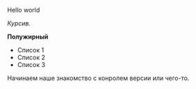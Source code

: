 Hello world

*Курсив.*

**Полужирный**

* Список 1
* Список 2 
* Список 3 



Начинаем наше знакомство с конролем версии или чего-то.

